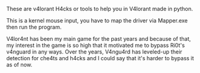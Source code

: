 These are v4lorant H4cks or tools to help you in V4lorant made in python.

This is a kernel mouse input, you have to map the driver via Mapper.exe then run the program.

V4lor4nt has been my main game for the past years and because of that, my interest in the game is so high
that it motivated me to bypass Ri0t's v4nguard in any ways. Over the years, V4ngu4rd has leveled-up their 
detection for che4ts and h4cks and I could say that it's harder to bypass it as of now.

